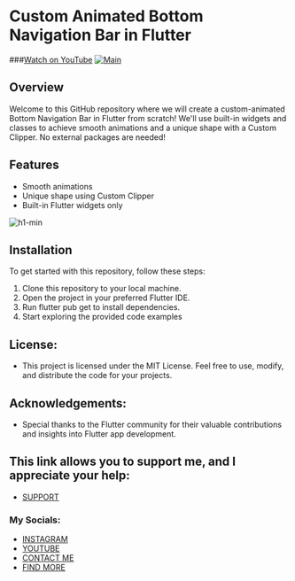 # Custom Animated Bottom Navigation Bar in Flutter

###[Watch on YouTube](https://youtu.be/NRLBq_Khmqs)
[![Main](https://img.youtube.com/vi/NRLBq_Khmqs/0.jpg)](https://www.youtube.com/watch?v=NRLBq_Khmqs)

## Overview
Welcome to this GitHub repository where we will create a custom-animated Bottom Navigation Bar in Flutter from scratch! We'll use built-in widgets and classes to achieve smooth animations and a unique shape with a Custom Clipper. No external packages are needed!
## Features
- Smooth animations
- Unique shape using Custom Clipper
- Built-in Flutter widgets only

![h1-min](https://github.com/AmirBayat0/Flutter-Full-Custom-Bottom-Navigation-Bar/assets/91388754/31586fa5-c5b2-45da-aa24-383e623261a4)


## Installation
To get started with this repository, follow these steps:

1. Clone this repository to your local machine.
2. Open the project in your preferred Flutter IDE.
3. Run flutter pub get to install dependencies.
4. Start exploring the provided code examples

## License:
* This project is licensed under the MIT License. Feel free to use, modify, and distribute the code for your projects.

## Acknowledgements:
- Special thanks to the Flutter community for their valuable contributions and insights into Flutter app development.

## This link allows you to support me, and I appreciate your help:
* [SUPPORT](https://www.buymeacoffee.com/AmirBayat)

### My Socials:
* [INSTAGRAM](https://www.instagram.com/codewithflexz)
* [YOUTUBE]( https://www.youtube.com/c/ProgrammingWithFlexZ)
* [CONTACT ME](https://amirbayat.dev@gmail.com)
* [FIND MORE](https://zaap.bio/CodeWithFlexz)


